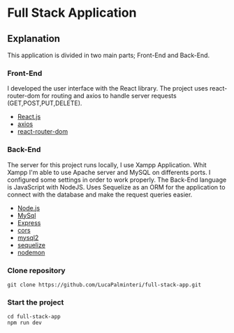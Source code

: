 # Full Stack Application
## Explanation

This application is divided in two main parts; Front-End and Back-End.

### Front-End
I developed the user interface with the React library. The project uses react-router-dom for routing and axios to handle server requests (GET,POST,PUT,DELETE).

- [React.js](https://reactjs.org/)
- [axios](https://axios-http.com/)
- [react-router-dom](https://www.npmjs.com/package/react-router-dom)

### Back-End
The server for this project runs locally, I use Xampp Application. Whit Xampp I'm able to use Apache server and MySQL on differents ports. I configured some settings in order to work properly. The Back-End language is JavaScript with NodeJS. Uses Sequelize as an ORM for the application to connect with the database and make the request queries easier.

- [Node.js](https://nodejs.org/en/)
- [MySql](https://www.mysql.com/)
- [Express](https://expressjs.com/)
- [cors](https://www.npmjs.com/package/cors)
- [mysql2](https://www.npmjs.com/package/mysql2)
- [sequelize](https://sequelize.org/)
- [nodemon](https://nodemon.io/)

### Clone repository

```
git clone https://github.com/LucaPalminteri/full-stack-app.git
```
### Start the project
```
cd full-stack-app
npm run dev
```